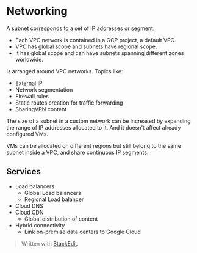 
# Networking

A subnet corresponds to a set of IP addresses or segment. 

- Each VPC network is contained in a GCP project, a default VPC.
- VPC has global scope and subnets have regional scope.
- It has global scope and can have subnets spanning different zones worldwide.

Is arranged around VPC networks. Topics like:
- External IP 
- Network segmentation
- Firewall rules
- Static routes creation for traffic forwarding
- SharingVPN content

The size of a subnet in a custom network can be increased by expanding the range of IP addresses allocated to it. And it doesn't affect already configured VMs.

VMs can be allocated on different regions but still belong to the same subnet inside a VPC, and share continuous IP segments. 

## Services
- Load balancers
	- Global Load balancers
	- Regional Load balancer
- Cloud DNS
- Cloud CDN
	- Global distribution of content
- Hybrid connectivity
	- Link on-premise data centers to Google Cloud

> Written with [StackEdit](https://stackedit.io/).
<!--stackedit_data:
eyJoaXN0b3J5IjpbMTgwMzQyOTU2OCwxMjgwMjQ4ODM5XX0=
-->